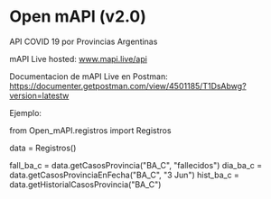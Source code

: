 # Open mAPI (v2.0)
API COVID 19 por Provincias Argentinas

mAPI Live hosted: www.mapi.live/api

Documentacion de mAPI Live en Postman: https://documenter.getpostman.com/view/4501185/T1DsAbwg?version=latestw

Ejemplo:

from Open_mAPI.registros import Registros

data = Registros()

fall_ba_c = data.getCasosProvincia("BA_C", "fallecidos")
dia_ba_c = data.getCasosProvinciaEnFecha("BA_C", "3 Jun")
hist_ba_c = data.getHistorialCasosProvincia("BA_C")
